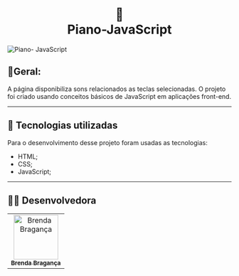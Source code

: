 <h1 align=center>
  🎹<br> Piano-JavaScript
  </h1>
  
  ![Piano- JavaScript](https://user-images.githubusercontent.com/100091048/235814540-78068306-3ae4-41cc-9ece-78c021738922.png)

 
 ## 📌Geral:
A página disponibiliza sons relacionados as teclas selecionadas. O projeto foi criado usando conceitos básicos de JavaScript em aplicações front-end.

---
## 💼 Tecnologias utilizadas

Para o desenvolvimento desse projeto foram usadas as tecnologias:

- HTML;
- CSS;
- JavaScript;

---
<h2>👩🏽 Desenvolvedora</h2>

<table>
  <tr>
    <td align="center">
      <a href="https://github.com/BrendaBraganca">
        <img src="https://avatars.githubusercontent.com/u/100091048?v=4" width="100px;" alt="Brenda Bragança"/><br>
        <sub>
          <b>Brenda Bragança</b>
        </sub>
      </a>
    </td>
  </tr>
</table>
